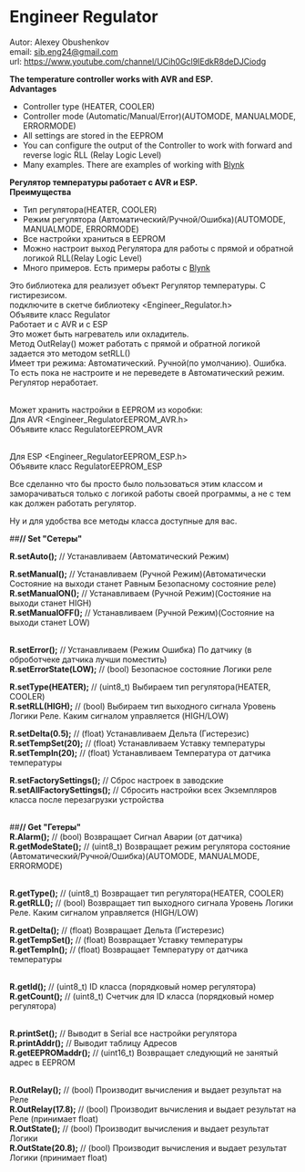 # Engineer Regulator

Autor: Alexey Obushenkov</br>
email: sib.eng24@gmail.com</br>
url: https://www.youtube.com/channel/UCih0Gcl9IEdkR8deDJCiodg</br>

**The temperature controller works with AVR and ESP.
</br> Advantages</br>** 
- Controller type (HEATER, COOLER)</br>
- Controller mode (Automatic/Manual/Error)(AUTOMODE, MANUALMODE, ERRORMODE)</br>
- All settings are stored in the EEPROM</br> 
- You can configure the output of the Controller to work with forward and reverse logic RLL (Relay Logic Level) </br>
- Many examples. There are examples of working with <a href=”http://docs.blynk.cc”>Blynk</a></br>

**Регулятор температуры работает с AVR и ESP. </br>
Преимущества</br>**
- Тип регулятора(HEATER, COOLER) </br>
- Режим регулятора (Автоматический/Ручной/Ошибка)(AUTOMODE, MANUALMODE, ERRORMODE) </br>
- Все настройки храниться в EEPROM</br>
- Можно настроит выход Регулятора для работы с прямой и обратной логикой RLL(Relay Logic Level) </br>
- Много примеров. Есть примеры работы с <a href=”http://docs.blynk.cc”>Blynk</a></br>

Это библиотека для реализует объект Регулятор температуры. С гистирезисом.</br>
подключите в скетче библиотеку <Engineer_Regulator.h></br>
Объявите класс Regulator</br>
Работает и с AVR и с ESP</br>
Это может быть нагреватель или охладитель.</br>
Метод OutRelay() может работать с прямой и обратной логикой</br>
задается это методом setRLL()</br>
Имеет три режима: Автоматический. Ручной(по умолчанию). Ошибка.</br>
То есть пока не настроите и не переведете в Автоматический режим. Регулятор неработает.</br></br>

Может хранить настройки в EEPROM из коробки:</br>
Для AVR <Engineer_RegulatorEEPROM_AVR.h></br>
Объявите класс RegulatorEEPROM_AVR</br></br>

Для ESP <Engineer_RegulatorEEPROM_ESP.h></br>
Объявите класс RegulatorEEPROM_ESP</br>

Все сделанно что бы просто было пользоваться этим классом и заморачиваться только с логикой работы своей программы,
а не с тем как должен работать регулятор.

Ну и для удобства все методы класса доступные для вас.


##**// Set "Сетеры"**

**R.setAuto();**      // Устанавливаем (Автоматический Режим)</br>

**R.setManual();**    // Устанавливаем (Ручной Режим)(Автоматически Состояние на выходи станет Равным Безопасному состояние реле)</br>
**R.setManualON();**  // Устанавливаем (Ручной Режим)(Состояние на выходи станет HIGH)</br>
**R.setManualOFF();** // Устанавливаем (Ручной Режим)(Cостояние на выходи станет LOW)</br></br>

**R.setError();**         // Устанавливаем (Режим Ошибка) По датчику (в оброботчеке датчика лучши поместить)</br>
**R.setErrorState(LOW);** // (bool) Безопасное состояние Логики реле</br>

**R.setType(HEATER);**    // (uint8_t) Выбираем тип регулятора(HEATER, COOLER)</br>
**R.setRLL(HIGH);**       // (bool) Выбираем тип выходного сигнала Уровень Логики Реле. Каким сигналом управляется (HIGH/LOW)</br>

**R.setDelta(0.5);**      // (float) Устанавливаем Дельта (Гистерезис)</br>
**R.setTempSet(20);**     // (float) Устанавливаем Уставку температуры</br>
**R.setTempIn(20);**      // (float) Устанавливаем Температура от датчика температуры</br>

**R.setFactorySettings();**    // Сброс настроек в заводские</br>
**R.setAllFactorySettings();** // Сбросить настройки всех Экземпляров класса после перезагрузки устройства</br></br>

##**// Get "Гетеры"**</br>
**R.Alarm();**         // (bool) Возвращает Сигнал Аварии (от датчика)</br>
**R.getModeState();**  // (uint8_t) Возвращает режим регулятора состояние (Автоматический/Ручной/Ошибка)(AUTOMODE, MANUALMODE, ERRORMODE)</br></br>

**R.getType();**  // (uint8_t) Возвращает тип регулятора(HEATER, COOLER)</br>
**R.getRLL();**   // (bool) Возвращает тип выходного сигнала Уровень Логики Реле. Каким сигналом управляется (HIGH/LOW)</br>

**R.getDelta();**    // (float) Возвращает Дельта (Гистерезис)</br>
**R.getTempSet();**  // (float) Возвращает Уставку температуры</br>
**R.getTempIn();**   // (float) Возвращает Температуру от датчика температуры</br></br>

**R.getId();**     // (uint8_t) ID класса (порядковый номер регулятора)</br>
**R.getCount();**  // (uint8_t) Счетчик для ID класса (порядковый номер регулятора)</br></br>

**R.printSet();**       // Выводит в Serial все настройки регулятора</br>
**R.printAddr();**      // Выводит таблицу Адресов</br>
**R.getEEPROMaddr();**  // (uint16_t) Возвращает следующий не занятый адрес в EEPROM</br></br>

**R.OutRelay();**       // (bool) Производит вычисления и выдает результат на Реле</br>
**R.OutRelay(17.8);**   // (bool) Производит вычисления и выдает результат на Реле (принимает float)</br>
**R.OutState();**       // (bool) Производит вычисления и выдает результат Логики</br>
**R.OutState(20.8);**   // (bool) Производит вычисления и выдает результат Логики  (принимает float)</br>

